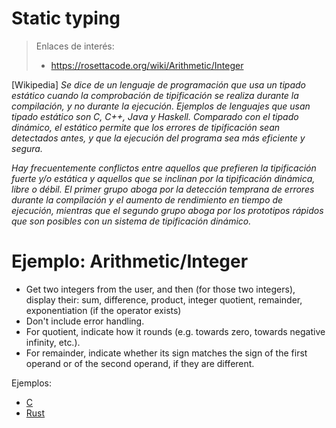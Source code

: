 
# Static typing

> Enlaces de interés:
> * https://rosettacode.org/wiki/Arithmetic/Integer

[Wikipedia]
_Se dice de un lenguaje de programación que usa un tipado estático cuando la comprobación de tipificación se realiza durante la compilación, y no durante la ejecución. Ejemplos de lenguajes que usan tipado estático son C, C++, Java y Haskell. Comparado con el tipado dinámico, el estático permite que los errores de tipificación sean detectados antes, y que la ejecución del programa sea más eficiente y segura._ 

_Hay frecuentemente conflictos entre aquellos que prefieren la tipificación fuerte y/o estática y aquellos que se inclinan por la tipificación dinámica, libre o débil. El primer grupo aboga por la detección temprana de errores durante la compilación y el aumento de rendimiento en tiempo de ejecución, mientras que el segundo grupo aboga por los prototipos rápidos que son posibles con un sistema de tipificación dinámico._

# Ejemplo: Arithmetic/Integer

* Get two integers from the user, and then (for those two integers), display their: sum, difference, product, integer quotient, remainder, exponentiation (if the operator exists) 
* Don't include error handling.
* For quotient, indicate how it rounds   (e.g. towards zero, towards negative infinity, etc.).
* For remainder, indicate whether its sign matches the sign of the first operand or of the second operand, if they are different.

Ejemplos:
* [C](static_typing.c)
* [Rust](static_typing.rs)

